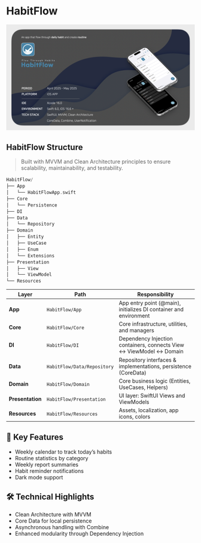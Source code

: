 # HabitFlow

<p align="center">
  <img src="./Img/img.png" width="1500px" alt=""/>
</p>

## HabitFlow Structure
> Built with MVVM and Clean Architecture principles to ensure scalability, maintainability, and testability.

```swift
HabitFlow/
├── App
│   └── HabitFlowApp.swift
├── Core
│   └── Persistence
├── DI
├── Data
│   └── Repository
├── Domain
│   ├── Entity        
│   ├── UseCase       
│   ├── Enum          
│   └── Extensions
├── Presentation
│   ├── View
│   └── ViewModel    
└── Resources         
```

| **Layer** | **Path** | **Responsibility** |
| --- | --- | --- |
| **App** | `HabitFlow/App` | App entry point (@main), initializes DI container and environment |
| **Core** | `HabitFlow/Core` | Core infrastructure, utilities, and managers |
| **DI** | `HabitFlow/DI` | Dependency Injection containers, connects View ↔ ViewModel ↔ Domain |
| **Data** | `HabitFlow/Data/Repository` | Repository interfaces & implementations, persistence (CoreData) |
| **Domain** | `HabitFlow/Domain` | Core business logic (Entities, UseCases, Helpers) |
| **Presentation** | `HabitFlow/Presentation` | UI layer: SwiftUI Views and ViewModels |
| **Resources** | `HabitFlow/Resources` | Assets, localization, app icons, colors |

## **📌 Key Features**

- Weekly calendar to track today’s habits
- Routine statistics by category
- Weekly report summaries
- Habit reminder notifications
- Dark mode support

## **🛠️ Technical Highlights**

- Clean Architecture with MVVM
- Core Data for local persistence
- Asynchronous handling with Combine
- Enhanced modularity through Dependency Injection
